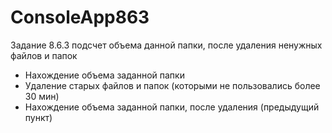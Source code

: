 # ConsoleApp863
Задание 8.6.3 подсчет объема данной папки, после удаления ненужных файлов и папок
* Нахождение объема заданной папки
* Удаление старых файлов и папок (которыми не пользовались более 30 мин)
* Нахождение объема заданной папки, после удаления (предыдущий пункт)
